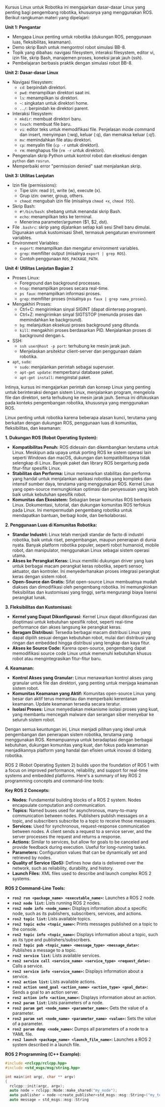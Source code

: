 Kursus Linux untuk Robotika ini mengajarkan dasar-dasar Linux yang penting bagi pengembang robotika, khususnya yang menggunakan ROS. Berikut rangkuman materi yang dipelajari:

**Unit 1: Pengantar**

* Mengapa Linux penting untuk robotika (dukungan ROS, penggunaan luas, fleksibilitas, keamanan).
* Demo skrip Bash untuk mengontrol robot simulasi BB-8.
* Topik yang dibahas: navigasi filesystem, interaksi filesystem, editor vi, izin file, skrip Bash, manajemen proses, koneksi jarak jauh (ssh).
* Pembelajaran berbasis praktik dengan simulasi robot BB-8.

**Unit 2: Dasar-dasar Linux**

* Navigasi filesystem:
    * `cd`: berpindah direktori.
    * `pwd`: menampilkan direktori saat ini.
    * `ls`: menampilkan isi direktori.
    * `~`: singkatan untuk direktori home.
    * `../`: berpindah ke direktori parent.
* Interaksi filesystem:
    * `mkdir`: membuat direktori baru.
    * `touch`: membuat file baru.
    * `vi`: editor teks untuk memodifikasi file.  Penjelasan mode command dan insert, menyimpan (:wq), keluar (:q), dan memaksa keluar (:q!).
    * `mv`: memindahkan file atau direktori.
    * `cp`: menyalin file (`cp -r` untuk direktori).
    * `rm`: menghapus file (`rm -r` untuk direktori).
* Pengenalan skrip Python untuk kontrol robot dan eksekusi dengan `python` dan `rosrun`.
* Memperbaiki error "permission denied" saat menjalankan skrip.

**Unit 3: Utilitas Lanjutan**

* Izin file (permissions):
    * Tipe izin: read (r), write (w), execute (x).
    * Grup izin: owner, group, others.
    * `chmod`: mengubah izin file (misalnya `chmod +x`, `chmod 755`).
* Skrip Bash:
    * `#!/bin/bash`: shebang untuk menandai skrip Bash.
    * `echo`: menampilkan teks ke terminal.
    * Menerima parameter/argumen ($1, $2, dst).
* File `.bashrc`: skrip yang dijalankan setiap kali sesi Shell baru dimulai.  Digunakan untuk kustomisasi Shell, termasuk pengaturan environment variables.
* Environment Variables:
    * `export`: menampilkan dan mengatur environment variables.
    * `grep`: memfilter output (misalnya `export | grep ROS`).
    * Contoh penggunaan `ROS_PACKAGE_PATH`.

**Unit 4: Utilitas Lanjutan Bagian 2**

* Proses Linux:
    * Foreground dan background processes.
    * `htop`: menampilkan proses secara real-time.
    * `ps faux`: menampilkan informasi proses.
    * `grep`: memfilter proses (misalnya `ps faux | grep nama_proses`).
* Mengakhiri Proses:
    * Ctrl+C: mengirimkan sinyal SIGINT (dapat diintersep program).
    * Ctrl+Z: mengirimkan sinyal SIGTSTOP (menunda proses dan memindahkan ke background).
    * `bg`: melanjutkan eksekusi proses background yang ditunda.
    * `kill`: mengakhiri proses berdasarkan PID.  Menjalankan proses di background dengan `&`.
* SSH:
    * `ssh user@host -p port`: terhubung ke mesin jarak jauh.
    * Menjelaskan arsitektur client-server dan penggunaan dalam robotika.
* `apt`, `sudo`:
    * `sudo`: menjalankan perintah sebagai superuser.
    * `apt-get update`: memperbarui database paket.
    * `apt-get install`: menginstal paket.


Intinya, kursus ini mengajarkan perintah dan konsep Linux yang penting untuk berinteraksi dengan sistem Linux, menjalankan program, mengelola file dan direktori, serta terhubung ke mesin jarak jauh. Semua ini difokuskan pada konteks pengembangan robotika, khususnya yang menggunakan ROS.


Linux penting untuk robotika karena beberapa alasan kunci, terutama yang berkaitan dengan dukungan ROS, penggunaan luas di komunitas, fleksibilitas, dan keamanan:

**1. Dukungan ROS (Robot Operating System):**

* **Kompatibilitas Penuh:** ROS didesain dan dikembangkan terutama untuk Linux.  Meskipun ada upaya untuk porting ROS ke sistem operasi lain seperti Windows dan macOS, dukungan dan kompatibilitasnya tidak selengkap di Linux. Banyak paket dan library ROS bergantung pada fitur-fitur spesifik Linux.
* **Stabilitas dan Performa:** Linux menawarkan stabilitas dan performa yang handal untuk menjalankan aplikasi robotika yang kompleks dan intensif sumber daya, terutama yang menggunakan ROS. Kernel Linux yang open-source memungkinkan optimasi dan penyesuaian yang lebih baik untuk kebutuhan spesifik robot.
* **Komunitas dan Ekosistem:**  Sebagian besar komunitas ROS berbasis Linux.  Dokumentasi, tutorial, dan dukungan komunitas ROS terfokus pada Linux.  Ini mempermudah pengembang robotika untuk mendapatkan bantuan, berbagi kode, dan berkolaborasi.

**2. Penggunaan Luas di Komunitas Robotika:**

* **Standar Industri:** Linux telah menjadi standar de facto di industri robotika, baik untuk riset, pengembangan, maupun penerapan di dunia nyata.  Banyak platform robotika populer, seperti robot humanoid, mobile robot, dan manipulator, menggunakan Linux sebagai sistem operasi utama.
* **Akses ke Perangkat Keras:** Linux memiliki dukungan driver yang luas untuk berbagai macam perangkat keras robotika, seperti sensor, aktuator, dan kontroler.  Ini menyederhanakan proses integrasi perangkat keras dengan sistem robot.
* **Open-Source dan Gratis:** Sifat open-source Linux membuatnya mudah diakses dan dimodifikasi oleh pengembang robotika.  Ini memungkinkan fleksibilitas dan kustomisasi yang tinggi, serta mengurangi biaya lisensi perangkat lunak.

**3. Fleksibilitas dan Kustomisasi:**

* **Kernel yang Dapat Dikonfigurasi:** Kernel Linux dapat dikonfigurasi dan dioptimasi untuk kebutuhan spesifik robot, seperti real-time performance dan akses langsung ke perangkat keras.
* **Beragam Distribusi:** Tersedia berbagai macam distribusi Linux yang dapat dipilih sesuai dengan kebutuhan robot, mulai dari distribusi yang ringan dan embedded hingga distribusi yang lengkap dan kaya fitur.
* **Akses ke Source Code:**  Karena open-source, pengembang dapat memodifikasi source code Linux untuk memenuhi kebutuhan khusus robot atau mengintegrasikan fitur-fitur baru.

**4. Keamanan:**

* **Kontrol Akses yang Granular:** Linux menawarkan kontrol akses yang granular untuk file dan direktori, yang penting untuk menjaga keamanan sistem robot.
* **Komunitas Keamanan yang Aktif:** Komunitas open-source Linux yang besar dan aktif terus memantau dan memperbaiki kerentanan keamanan.  Update keamanan tersedia secara teratur.
* **Isolasi Proses:** Linux menyediakan mekanisme isolasi proses yang kuat, yang membantu mencegah malware dan serangan siber menyebar ke seluruh sistem robot.

Dengan semua keuntungan ini, Linux menjadi pilihan yang ideal untuk pengembangan dan penerapan sistem robotika, terutama yang menggunakan ROS.  Kemampuannya untuk beradaptasi dengan berbagai kebutuhan, dukungan komunitas yang kuat, dan fokus pada keamanan menjadikannya platform yang handal dan efisien untuk inovasi di bidang robotika.

ROS 2 (Robot Operating System 2) builds upon the foundation of ROS 1 with a focus on improved performance, reliability, and support for real-time systems and embedded platforms.  Here's a summary of key ROS 2 programming concepts and command-line tools:

**Key ROS 2 Concepts:**

* **Nodes:**  Fundamental building blocks of a ROS 2 system.  Nodes encapsulate computation and communication.
* **Topics:**  Named buses used for asynchronous, many-to-many communication between nodes.  Publishers publish messages on a topic, and subscribers subscribe to a topic to receive those messages.
* **Services:**  Used for synchronous, request-response communication between nodes.  A client sends a request to a service server, and the server processes the request and returns a response.
* **Actions:**  Similar to services, but allow for goals to be canceled and provide feedback during execution.  Useful for long-running tasks.
* **Parameters:**  Configuration values that can be dynamically set and retrieved by nodes.
* **Quality of Service (QoS):**  Defines how data is delivered over the network, such as reliability, durability, and history.
* **Launch Files:**  XML files used to describe and launch complex ROS 2 systems.

**ROS 2 Command-Line Tools:**

* **`ros2 run <package_name> <executable_name>`:** Launches a ROS 2 node.
* **`ros2 node list`:** Lists running ROS 2 nodes.
* **`ros2 node info <node_name>`:** Displays information about a specific node, such as its publishers, subscribers, services, and actions.
* **`ros2 topic list`:** Lists available topics.
* **`ros2 topic echo <topic_name>`:** Prints messages published on a topic to the console.
* **`ros2 topic info <topic_name>`:** Displays information about a topic, such as its type and publishers/subscribers.
* **`ros2 topic pub <topic_name> <message_type> <message_data>`:** Publishes a message to a topic.
* **`ros2 service list`:** Lists available services.
* **`ros2 service call <service_name> <service_type> <request_data>`:** Calls a service.
* **`ros2 service info <service_name>`:** Displays information about a service.
* **`ros2 action list`:** Lists available actions.
* **`ros2 action send_goal <action_name> <action_type> <goal_data>`:** Sends a goal to an action server.
* **`ros2 action info <action_name>`:** Displays information about an action.
* **`ros2 param list`:** Lists parameters of a node.
* **`ros2 param get <node_name> <parameter_name>`:** Gets the value of a parameter.
* **`ros2 param set <node_name> <parameter_name> <value>`:** Sets the value of a parameter.
* **`ros2 param dump <node_name>`:** Dumps all parameters of a node to a YAML file.
* **`ros2 launch <package_name> <launch_file_name>`:** Launches a ROS 2 system described in a launch file.

**ROS 2 Programming (C++ Example):**

```cpp
#include <rclcpp/rclcpp.hpp>
#include <std_msgs/msg/string.hpp>

int main(int argc, char ** argv)
{
  rclcpp::init(argc, argv);
  auto node = rclcpp::Node::make_shared("my_node");
  auto publisher = node->create_publisher<std_msgs::msg::String>("my_topic", 10);
  auto message = std_msgs::msg::String